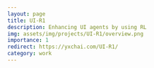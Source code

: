 ```yaml
---
layout: page
title: UI-R1
description: Enhancing UI agents by using RL
img: assets/img/projects/UI-R1/overview.png
importance: 1
redirect: https://yxchai.com/UI-R1/
category: work
---
```

